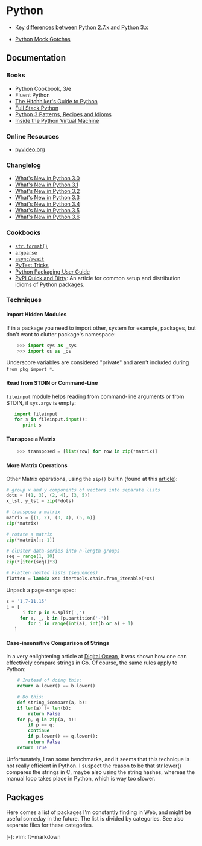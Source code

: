 Python
======

 - [Key differences between Python 2.7.x and Python 3.x](
   http://nbviewer.ipython.org/github/rasbt/python_reference/blob/master/tutorials/key_differences_between_python_2_and_3.ipynb)

 - [Python Mock Gotchas](
   http://alexmarandon.com/articles/python_mock_gotchas/)



Documentation
-------------

### Books

 - Python Cookbook, 3/e
 - Fluent Python
 - [The Hitchhiker's Guide to Python](http://docs.python-guide.org/)
 - [Full Stack Python](https://www.fullstackpython.com/)
 - [Python 3 Patterns, Recipes and Idioms](http://python-3-patterns-idioms-test.readthedocs.org/)
 - [Inside the Python Virtual Machine](https://leanpub.com/insidethepythonvirtualmachine)


### Online Resources

 - [pyvideo.org](http://pyvideo.org/)


### Changlelog

 - [What's New in Python 3.0][new-3.0]
 - [What's New in Python 3.1][new-3.1]
 - [What's New in Python 3.2][new-3.2]
 - [What's New in Python 3.3][new-3.3]
 - [What's New in Python 3.4][new-3.4]
 - [What's New in Python 3.5][new-3.5]
 - [What's New in Python 3.6][new-3.6]


[new-3.0]:	https://docs.python.org/3/whatsnew/3.0.html
[new-3.1]:	https://docs.python.org/3/whatsnew/3.1.html
[new-3.2]:	https://docs.python.org/3/whatsnew/3.2.html
[new-3.3]:	https://docs.python.org/3/whatsnew/3.3.html
[new-3.4]:	https://docs.python.org/3/whatsnew/3.4.html
[new-3.5]:	https://docs.python.org/3.5/whatsnew/3.5.html
[new-3.6]:	https://docs.python.org/3.6/whatsnew/3.6.html


### Cookbooks

 - [`str.format()`](http://mkaz.com/2012/10/10/python-string-format/)
 - [`argparse`](https://mkaz.com/2014/07/26/python-argparse-cookbook/)
 - [`async`/`await`](http://masnun.com/2015/11/13/python-generators-coroutines-native-coroutines-and-async-await.html)
 - [PyTest Tricks](http://hackebrot.github.io/pytest-tricks/)
 - [Python Packaging User Guide](https://packaging.python.org/)
 - [PyPI Quick and Dirty][pypi-guide]:
   An article for common setup and distribution idioms of Python packages.


[pypi-guide]:	https://hynek.me/articles/sharing-your-labor-of-love-pypi-quick-and-dirty/


### Techniques

#### Import Hidden Modules

If in a package you need to import other, system for example, packages, but
don't want to clutter package's namespace:

```python
    >>> import sys as _sys
    >>> import os as _os
```

Underscore variables are considered "private" and aren't included during
`from pkg import *`.

#### Read from STDIN or Command-Line

`fileinput` module helps reading from command-line arguments or from STDIN,
if `sys.argv` is empty:
```python
   import fileinput
   for s in fileinput.input():
      print s
```

#### Transpose a Matrix

```python
    >>> transposed = [list(row) for row in zip(*matrix)]
```

#### More Matrix Operations

Other Matrix operations, using the `zip()` builtin (found at this [article][zips]):

```python
# group x and y components of vectors into separate lists
dots = [(1, 3), (2, 4), (3, 5)]
x_lst, y_lst = zip(*dots)

# transpose a matrix
matrix = [(1, 2), (3, 4), (5, 6)]
zip(*matrix)

# rotate a matrix
zip(*matrix[::-1])

# cluster data-series into n-length groups
seq = range(1, 10)
zip(*[iter(seq)]*3)
```

```python
# Flatten nexted lists (sequences)
flatten = lambda xs: itertools.chain.from_iterable(*xs)
```

Unpack a page-range spec:

```python
s = '1,7-11,15'
L = [
      i for p in s.split(',')
	 for a, _, b in [p.partition('-')]
	    for i in range(int(a), int(b or a) + 1)
   ]
```

[zips]:		http://pavdmyt.com/python-zip-fu/


#### Case-insensitive Comparison of Strings

In a very enlightening article at [Digital Ocean][cmp-strings], it was shown how
one can effectively compare strings in Go.  Of course, the same rules apply to
Python:

```python
    # Instead of doing this:
    return a.lower() == b.lower()

    # Do this:
    def string_icompare(a, b):
	if len(a) != len(b):
	    return False
	for p, q in zip(a, b):
	    if p == q:
		continue
	    if p.lower() == q.lower():
		return False
	return True
```

Unfortunately, I ran some benchmarks, and it seems that this technique is not
really efficient in Python.  I suspect the reason to be that str.lower()
compares the strings in C, maybe also using the string hashes, whereas the
manual loop takes place in Python, which is way too slower.

[cmp-strings]:	https://www.digitalocean.com/community/questions/how-to-efficiently-compare-strings-in-go


Packages
--------

Here comes a list of packages I'm constantly finding in Web, and might be
useful someday in the future.  The list is divided by categories.
See also separate files for these categories.


[-]:	vim: ft=markdown
